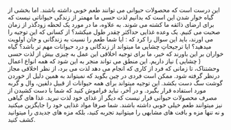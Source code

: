 این درست است که محصولات حیوانی می توانند طعم خوبی داشته باشند. اما بخشی از گیاه خوار شدن این است که بدانیم لذت حسی ما مهمتر از زندگی حیواناتی نیست که برای ارضای ذائقه ما کشته می شوند.
به علاوه، ما در مورد یک لحظه زودگذر از زمان صحبت می کنیم. یک وعده غذایی حداکثر چقدر طول میکشد؟
از کسانی که این توجیه را می اورند، باید این سوال را کرد که : ایا شما طعم را نسبت به زندگانی و جان اولویت میدهید؟ ایا ترجیحاتِ چشایی ما میتواند از زندگانی و درد حیوانات مهم تر باشد؟
گیاه خواران بر این باورند که خیر، ما برای توجیه اخلاقی این عمل به چیزی بیش از لذت حسی ( چشایی ) نیاز داریم.
این منطق می تواند منجر به این شود که همه انواع اعمال وحشتناک، تا زمانی که فرد از کاری که انجام می دهد لذت می برد، از نظر اخلاقی مجاز درنظر گرفته شود.
ممکن است فردی در چین بگوید که نمیتواند به همین دلیل از خوردن گوشت سگ دست بکشد. این توجیه میتواند برای همه حیوانات از قبیل دلفین، وال و گربه مورد استفاده قرار بگیرد.
و در آخر، نباید فراموش کنید که شما با دست کشیدن از مصرف محصولات حیوانی قرار نیست که دیگر از غذای خود لذت نبرید. غذا های گیاهی نیز میتوانند طعم خیلی خوبی داشته باشند. شما صرفا مواد غذایی خود را جایگزین میکنید و نه تنها مزه و بافت های مشابهی را میتوانید تجربه کنید، بلکه مزه های جدیدی را میتوانید کشف کنید.